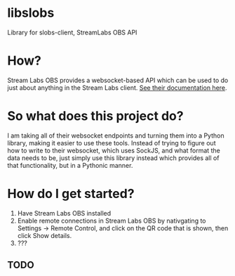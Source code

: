 # libslobs
Library for slobs-client, StreamLabs OBS API

# How?
Stream Labs OBS provides a websocket-based API which can be used to do just about anything in the Stream Labs client. [See their documentation here](https://stream-labs.github.io/streamlabs-obs-api-docs/docs/index.html).

# So what does this project do?
I am taking all of their websocket endpoints and turning them into a Python library, making it easier to use these tools. Instead of trying to figure out how to write to their websocket, which uses SockJS, and what format the data needs to be, just simply use this library instead which provides all of that functionality, but in a Pythonic manner.

# How do I get started?
1. Have Stream Labs OBS installed
2. Enable remote connections in Stream Labs OBS by nativgating to Settings -> Remote Control, and click on the QR code that is shown, then click Show details.
3. ???
## TODO
